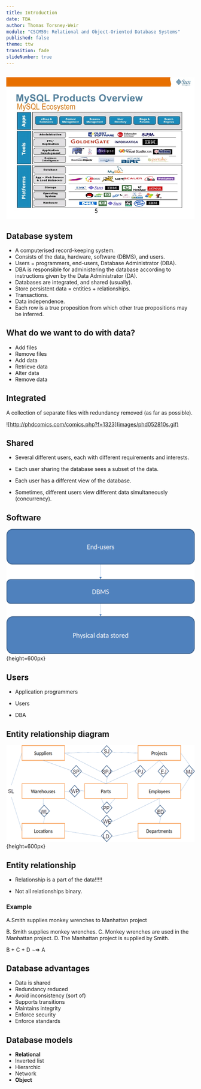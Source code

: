```yaml
---
title: Introduction
date: TBA
author: Thomas Torsney-Weir
module: "CSCM59: Relational and Object-Oriented Database Systems"
published: false
theme: ttw
transition: fade
slideNumber: true
---
```


##

![](images/mysql_overview.png)

## Database system

* A computerised record-keeping system. 
* Consists of the data, hardware, software (DBMS), and users.
* Users = programmers, end-users, Database Administrator (DBA). 
* DBA is responsible for administering the database according to instructions given by the Data Administrator (DA).
* Databases are integrated, and shared (usually). 
* Store persistent data = entities + relationships.
* Transactions.
* Data independence.
* Each row is  a true proposition from which other true propositions may be inferred.

## What do we want to do with data?

* Add files
* Remove files
* Add data
* Retrieve data
* Alter data
* Remove data

## Integrated

A collection of separate files with redundancy removed (as far as possible).

![http://phdcomics.com/comics.php?f=1323](images/phd052810s.gif)

## Shared

* Several different users, each with different requirements and interests.

* Each user sharing the database sees a subset of the data.

* Each user has a different view of the database.

* Sometimes, different users view different data simultaneously (concurrency).

## Software

![](images/software_diagram.svg){height=600px}

## Users

* Application programmers

* Users

* DBA

## Entity relationship diagram

![](images/er_diagram.svg){height=600px}

## Entity relationship

* Relationship is a part of the data!!!!!

* Not all relationships binary.

### Example

A.Smith supplies monkey wrenches to Manhattan project

B. Smith supplies monkey wrenches.
C. Monkey wrenches are used in the Manhattan project.
D. The Manhattan project is supplied by Smith.

B + C + D ¬=> A

## Database advantages

* Data is shared
* Redundancy reduced
* Avoid inconsistency (sort of)
* Supports transitions
* Maintains integrity
* Enforce security
* Enforce standards

## Database models

* **Relational**
* Inverted list
* Hierarchic
* Network
* **Object**

